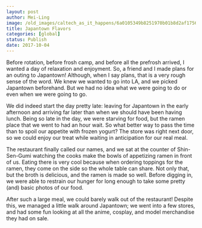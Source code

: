 ```yaml
---
layout: post
author: Mei-Ling
image: /old_images/caltech_as_it_happens/6a0105349b8251970b01b8d2af1756970c.jpg
title: Japantown Flavors
categories: [global]
status: Publish
date: 2017-10-04
---
```


Before rotation, before frosh camp, and before all the prefrosh arrived, I wanted a day of relaxation and enjoyment. So, a friend and I made plans for an outing to Japantown! Although, when I say plans, that is a very rough sense of the word. We knew we wanted to go into LA, and we picked Japantown beforehand. But we had no idea what we were going to do or even when we were going to go.

We did indeed start the day pretty late: leaving for Japantown in the early afternoon and arriving far later than when we should have been having lunch. Being so late in the day, we were starving for food, but the ramen place that we went to had an hour wait. So what better way to pass the time than to spoil our appetite with frozen yogurt? The store was right next door, so we could enjoy our treat while waiting in anticipation for our real meal.

The restaurant finally called our names, and we sat at the counter of Shin-Sen-Gumi watching the cooks make the bowls of appetizing ramen in front of us. Eating there is very cool because when ordering toppings for the ramen, they come on the side so the whole table can share. Not only that, but the broth is delicious, and the ramen is made so well. Before digging in, we were able to restrain our hunger for long enough to take some pretty (and) basic photos of our food.

After such a large meal, we could barely walk out of the restaurant! Despite this, we managed a little walk around Japantown; we went into a few stores, and had some fun looking at all the anime, cosplay, and model merchandise they had on sale.

